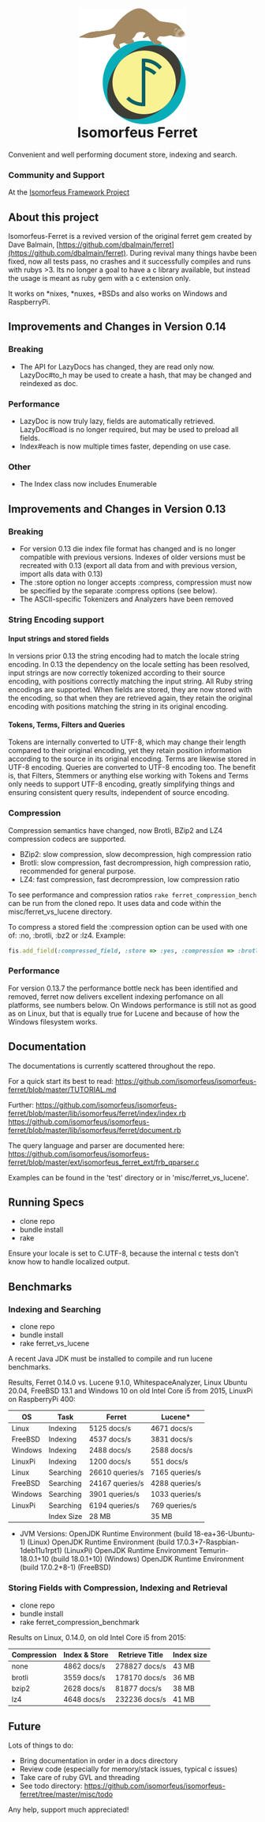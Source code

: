 <h1 align="center">
  <img src="https://github.com/isomorfeus/isomorfeus-ferret/blob/master/Logo.png?raw=true" align="center" width="216" height="234" />
  <br/>
&nbsp;&nbsp;&nbsp;Isomorfeus Ferret<br/>
</h1>

Convenient and well performing document store, indexing and search.

### Community and Support
At the [Isomorfeus Framework Project](https://isomorfeus.com)

## About this project

Isomorfeus-Ferret is a revived version of the original ferret gem created by Dave Balmain,
[https://github.com/dbalmain/ferret](https://github.com/dbalmain/ferret).
During revival many things havbe been fixed, now all tests pass, no crashes and it
successfully compiles and runs with rubys >3. Its no longer a goal to have
a c library available, but instead the usage is meant as ruby gem with a c extension only.

It works on *nixes, *nuxes, *BSDs and also works on Windows and RaspberryPi.

## Improvements and Changes in Version 0.14

### Breaking

- The API for LazyDocs has changed, they are read only now. LazyDoc#to_h may be used to create a hash, that may be changed and reindexed as doc.

### Performance

- LazyDoc is now truly lazy, fields are automatically retrieved. LazyDoc#load is no longer required, but may be used to preload all fields.
- Index#each is now multiple times faster, depending on use case.

### Other

- The Index class now includes Enumerable

## Improvements and Changes in Version 0.13

### Breaking

- For version 0.13 die index file format has changed and is no longer compatible with previous versions. Indexes of older versions must be recreated with 0.13 (export all data from and with previous version, import alls data with 0.13)
- The :store option no longer accepts :compress, compression must now be specified by the separate :compress options (see below).
- The ASCII-specific Tokenizers and Analyzers have been removed

### String Encoding support

#### Input strings and stored fields

In versions prior 0.13 the string encoding had to match the locale string encoding.
In 0.13 the dependency on the locale setting has been resolved, input strings are now correctly tokenized
according to their source encoding, with positions correctly matching the input string.
All Ruby string encodings are supported.
When fields are stored, they are now stored with the encoding, so that when they are retrieved again, they
retain the original encoding with positions matching the string in its original encoding.

#### Tokens, Terms, Filters and Queries

Tokens are internally converted to UTF-8, which may change their length compared to their original encoding,
yet they retain position information according to the source in its original encoding. Terms are likewise stored in UTF-8 encoding.
Queries are converted to UTF-8 encoding too.
The benefit is, that Filters, Stemmers or anything else working with Tokens and Terms only needs to support UTF-8 encoding,
greatly simplifying things and ensuring consistent query results, independent of source encoding.

### Compression

Compression semantics have changed, now Brotli, BZip2 and LZ4 compression codecs are supported.
- BZip2: slow compression, slow decompression, high compression ratio
- Brotli: slow compression, fast decrompression, high compression ratio, recommended for general purpose.
- LZ4: fast compression, fast decrompression, low compression ratio

To see performance and compression ratios `rake ferret_compression_bench` can be run from the cloned repo.
It uses data and code within the misc/ferret_vs_lucene directory.

To compress a stored field the :compression option can be used with one of: :no, :brotli, :bz2 or :lz4.
Example:
```ruby
fis.add_field(:compressed_field, :store => :yes, :compression => :brotli, :term_vector => :yes)
```

### Performance

For version 0.13.7 the performance bottle neck has been identified and removed, ferret now delivers excellent indexing perfomance on all platforms, see numbers below.
On Windows performance is still not as good as on Linux, but that is equally true for Lucene and because of how the Windows filesystem works.

## Documentation

The documentations is currently scattered throughout the repo.

For a quick start its best to read:
https://github.com/isomorfeus/isomorfeus-ferret/blob/master/TUTORIAL.md

Further:
https://github.com/isomorfeus/isomorfeus-ferret/blob/master/lib/isomorfeus/ferret/index/index.rb
https://github.com/isomorfeus/isomorfeus-ferret/blob/master/lib/isomorfeus/ferret/document.rb

The query language and parser are documented here:
https://github.com/isomorfeus/isomorfeus-ferret/blob/master/ext/isomorfeus_ferret_ext/frb_qparser.c

Examples can be found in the 'test' directory or in 'misc/ferret_vs_lucene'.

## Running Specs

- clone repo
- bundle install
- rake

Ensure your locale is set to C.UTF-8, because the internal c tests don't know how to handle localized output.

## Benchmarks

### Indexing and Searching
- clone repo
- bundle install
- rake ferret_vs_lucene

A recent Java JDK must be installed to compile and run lucene benchmarks.

Results, Ferret 0.14.0 vs. Lucene 9.1.0, WhitespaceAnalyzer,
Linux Ubuntu 20.04, FreeBSD 13.1 and Windows 10 on old Intel Core i5 from 2015,
LinuxPi on RaspberryPi 400:

| OS      | Task       | Ferret          | Lucene*        |
|---------|------------|-----------------|----------------|
| Linux   | Indexing   |     5125 docs/s |    4671 docs/s |
| FreeBSD | Indexing   |     4537 docs/s |    3831 docs/s |
| Windows | Indexing   |     2488 docs/s |    2588 docs/s |
| LinuxPi | Indexing   |     1200 docs/s |     551 docs/s |
| Linux   | Searching  | 26610 queries/s | 7165 queries/s |
| FreeBSD | Searching  | 24167 queries/s | 4288 queries/s |
| Windows | Searching  |  3901 queries/s | 1033 queries/s |
| LinuxPi | Searching  |  6194 queries/s |  769 queries/s |
|         | Index Size |           28 MB |          35 MB |

* JVM Versions:
OpenJDK Runtime Environment (build 18-ea+36-Ubuntu-1) (Linux)
OpenJDK Runtime Environment (build 17.0.3+7-Raspbian-1deb11u1rpt1) (LinuxPi)
OpenJDK Runtime Environment Temurin-18.0.1+10 (build 18.0.1+10) (Windows)
OpenJDK Runtime Environment (build 17.0.2+8-1) (FreeBSD)

### Storing Fields with Compression, Indexing and Retrieval

- clone repo
- bundle install
- rake ferret_compression_benchmark

Results on Linux, 0.14.0, on old Intel Core i5 from 2015:

| Compression | Index & Store | Retrieve Title | Index size |
|-------------|---------------|----------------|------------|
| none        |   4862 docs/s |  278827 docs/s |      43 MB |
| brotli      |   3559 docs/s |  178170 docs/s |      36 MB |
| bzip2       |   2628 docs/s |   81877 docs/s |      38 MB |
| lz4         |   4648 docs/s |  232236 docs/s |      41 MB |

## Future

Lots of things to do:
- Bring documentation in order in a docs directory
- Review code (especially for memory/stack issues, typical c issues)
- Take care of ruby GVL and threading
- See todo directory: https://github.com/isomorfeus/isomorfeus-ferret/tree/master/misc/todo

Any help, support much appreciated!
